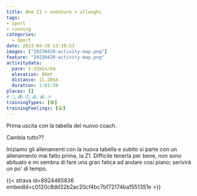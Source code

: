 ```yaml
---
title: 8km Z1 + andature + allunghi
tags:
- sport
- running
categories:
  - Sport
date: 2023-04-20 13:19:53
images: ["20230420-activity-map.png"]
feature: "20230420-activity-map.png"
activitydata:
  pace: 5:32min/km
  elevation: 80mt
  distance: 11.20km
  duration: 1:01:58
places: []
# 🔴,🟢,🟡,😀,😭,☠️
trainingTypes: [🟢]
trainingFeelings: [😀]
---
```

Prima uscita con la tabella del nuovo coach.

Cambia tutto??
<!--more--> 

Iniziamo gli allenamenti con la nuova tabella e subito si parte con un allenamento mai fatto prima, la Z1.
Difficile tenerla per bene, non sono abituato e mi sembra di fare una gran fatica ad andare così piano; serivirà un po' di tempo.


{{< strava id=8924465836 embedId=c0120c8dd32b2ac20cf4bc7bf72174ba1551351e >}}
